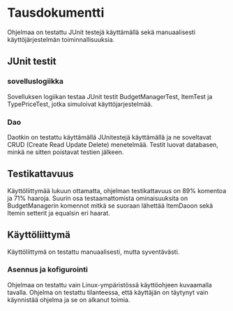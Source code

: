 # Tausdokumentti

Ohjelmaa on testattu JUnit testejä käyttämällä sekä manuaalisesti käyttöjärjestelmän toiminnallisuuksia.

## JUnit testit

### sovelluslogiikka

Sovelluksen logiikan testaa JUnit testit BudgetManagerTest, ItemTest ja TypePriceTest, jotka simuloivat käyttöjarjestelmää.

### Dao

Daotkin on testattu käyttämällä JUnitestejä käyttämällä ja ne soveltavat CRUD (Create Read Update Delete) menetelmää. Testit luovat databasen, minkä ne sitten poistavat testien jälkeen.

## Testikattavuus

Käyttöliittymää lukuun ottamatta, ohjelman testikattavuus on 89% komentoa ja 71% haaroja. Suurin osa testaamattomista ominaisuuksita on BudgetManagerin komennot mitkä se suoraan lähettää ItemDaoon sekä Itemin setterit ja equalsin eri haarat.

## Käyttöliittymä 

Käyttöliittymä on testattu manuaalisesti, mutta syventävästi. 

### Asennus ja kofigurointi

Ohjelmaa on testattu vain Linux-ympäristössä käyttöohjeen kuvaamalla tavalla. Ohjelma on testattu tilanteessa, että käyttäjän on täytynyt vain käynnistää ohjelma ja se on alkanut toimia.
